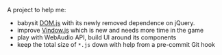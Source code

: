A project to help me:
- babysit [DOM.js](DOM.js) with its newly removed dependence on jQuery.
- improve [Vindow.js](Vindow.js) which is new and needs more time in the game
- play with WebAudio API, build UI around its components
- keep the total size of `*.js` down with help from a pre-commit Git hook  